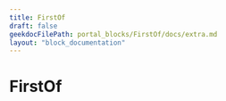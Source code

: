 ```yaml
---
title: FirstOf
draft: false
geekdocFilePath: portal_blocks/FirstOf/docs/extra.md
layout: "block_documentation"
---
```

# FirstOf